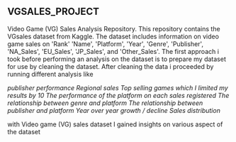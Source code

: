 ## VGSALES_PROJECT
Video Game (VG) Sales Analysis Repository. This repository contains the VGsales dataset from Kaggle.  The dataset includes information on video game sales on 'Rank' 
'Name', 'Platform', 'Year', 'Genre', 'Publisher', 'NA_Sales', 'EU_Sales', 'JP_Sales', and 'Other_Sales'. The first approach i took before performing an analysis on the dataset is to prepare my dataset for use by cleaning the dataset. After cleaning the data i proceeded by running different analysis like

*publisher performance*
*Regional sales*
*Top selling games which I limited my results by 10*
*The performance of the platform on each sales registered*
*The relationship between genre and platform*
*The relationship between publisher and platform*
*Year over year growth / decline*
*Sales distribution*

with Video game (VG) sales dataset I gained insights on various aspect of the dataset





